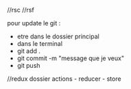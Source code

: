 //rsc
//rsf

pour update le git :

- etre dans le dossier principal
- dans le terminal
- git add .
- git commit -m "message que je veux"
- git push

//redux dossier
actions - reducer - store
